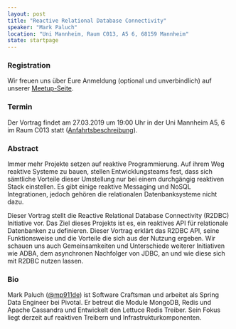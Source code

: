 ```yaml
---
layout: post
title: "Reactive Relational Database Connectivity"
speaker: "Mark Paluch"
location: "Uni Mannheim, Raum C013, A5 6, 68159 Mannheim"
state: startpage
---
```


### Registration

Wir freuen uns über Eure Anmeldung (optional und unverbindlich) auf unserer [Meetup-Seite](https://www.meetup.com/de-DE/mannheim-java-usergroup/events/256201051).

### Termin

Der Vortrag findet am 27.03.2019 um 19:00 Uhr in der Uni Mannheim A5, 6 im Raum C013 statt ([Anfahrtsbeschreibung](/getting-there)).

### Abstract

Immer mehr Projekte setzen auf reaktive Programmierung. Auf ihrem Weg reaktive Systeme zu bauen, stellen Entwicklungsteams fest, dass sich sämtliche Vorteile dieser Umstellung nur bei einem durchgängig reaktiven Stack einstellen.
Es gibt einige reaktive Messaging und NoSQL Integrationen, jedoch gehören die relationalen Datenbanksysteme nicht dazu.

Dieser Vortrag stellt die Reactive Relational Database Connectivity (R2DBC) Initiative vor. Das Ziel dieses Projekts ist es, ein reaktives API für relationale Datenbanken zu definieren. Dieser Vortrag erklärt das R2DBC API, seine Funktionsweise und die Vorteile die sich aus der Nutzung ergeben. Wir schauen uns auch Gemeinsamkeiten und Unterschiede weiterer Initiativen wie ADBA, dem asynchronen Nachfolger von JDBC, an und wie diese sich mit R2DBC nutzen lassen.

### Bio

Mark Paluch ([@mp911de](https://twitter.com/mp911de)) ist Software Craftsman und arbeitet als Spring Data Engineer bei Pivotal. Er betreut die Module MongoDB, Redis und Apache Cassandra und Entwickelt den Lettuce Redis Treiber. Sein Fokus liegt derzeit auf reaktiven Treibern und Infrastrukturkomponenten.

